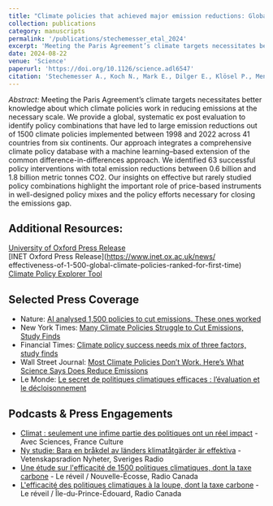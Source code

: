 ```yaml
---
title: "Climate policies that achieved major emission reductions: Global evidence from two decades"
collection: publications
category: manuscripts
permalink: '/publications/stechemesser_etal_2024'
excerpt: 'Meeting the Paris Agreement’s climate targets necessitates better knowledge about which climate policies work in reducing emissions at the necessary scale. We provide a global, systematic ex post evaluation to identify policy combinations that have led to large emission reductions out of 1500 climate policies implemented between 1998 and 2022 across 41 countries from six continents. Our approach integrates a comprehensive climate policy database with a machine learning–based extension of the common difference-in-differences approach. We identified 63 successful policy interventions with total emission reductions between 0.6 billion and 1.8 billion metric tonnes CO2. Our insights on effective but rarely studied policy combinations highlight the important role of price-based instruments in well-designed policy mixes and the policy efforts necessary for closing the emissions gap.'
date: 2024-08-22
venue: 'Science'
paperurl: 'https://doi.org/10.1126/science.adl6547'
citation: 'Stechemesser A., Koch N., Mark E., Dilger E., Klösel P., Menicacci L., Nachtigall D., Pretis F., Ritter N., Schwarz M., Vossen H., Wenzel A. (2024). &quot;Climate policies that achieved major emission reductions: Global evidence from two decades.&quot; <i>Science</i>. 385(884-892).'
---
```


*Abstract:* Meeting the Paris Agreement’s climate targets necessitates better knowledge about which climate policies work in reducing emissions at the necessary scale. We provide a global, systematic ex post evaluation to identify policy combinations that have led to large emission reductions out of 1500 climate policies implemented between 1998 and 2022 across 41 countries from six continents. Our approach integrates a comprehensive climate policy database with a machine learning–based extension of the common difference-in-differences approach. We identified 63 successful policy interventions with total emission reductions between 0.6 billion and 1.8 billion metric tonnes CO2. Our insights on effective but rarely studied policy combinations highlight the important role of price-based instruments in well-designed policy mixes and the policy efforts necessary for closing the emissions gap.

Additional Resources:
-----------------
[University of Oxford Press Release](https://www.ox.ac.uk/news/2024-08-23-effectiveness-1500-global-climate-policies-ranked-first-time)       
[INET Oxford Press Release](https://www.inet.ox.ac.uk/news/ effectiveness-of-1-500-global-climate-policies-ranked-for-first-time)      
[Climate Policy Explorer Tool](https://climate-policy-explorer.shinyapps.io/climate-policies-dashboard/explorer/)      


Selected Press Coverage
-----------------
* Nature: [AI analysed 1,500 policies to cut emissions. These ones worked](https://www.nature.com/articles/d41586-024-02717-7)
* New York Times: [Many Climate Policies Struggle to Cut Emissions, Study Finds](https://www.nytimes.com/2024/08/22/climate/climate-policies.html)
* Financial Times: [Climate policy success needs mix of three factors, study finds](https://www.ft.com/content/8095afce-13eb-4b94-8ea7-1fd1a90bd99b)
* Wall Street Journal: [Most Climate Policies Don’t Work. Here’s What Science Says Does Reduce Emissions](https://www.wsj.com/science/environment/climate-change-policies-emissions-ai-research-a02b3f59)
* Le Monde: [Le secret de politiques climatiques efficaces : l’évaluation et le décloisonnement](https://www.lemonde.fr/idees/article/2024/09/09/le-secret-de-politiques-climatiques-efficaces-l-evaluation-et-le-decloisonnement_6308314_3232.html)


Podcasts & Press Engagements
-----------------

* [Climat : seulement une infime partie des politiques ont un réel impact](https://www.radiofrance.fr/franceculture/podcasts/avec-sciences/climat-une-infime-partie-des-politiques-ont-un-reel-impact-4190342) - Avec Sciences, France Culture
* [Ny studie: Bara en bråkdel av länders klimatåtgärder är effektiva](https://sverigesradio.se/artikel/ny-studie-bara-en-brakdel-av-klimatatgarderna-ar-effektiva) - Vetenskapsradion Nyheter, Sveriges Radio
* [Une étude sur l'efficacité de 1500 politiques climatiques, dont la taxe carbone](https://ici.radio-canada.ca/ohdio/premiere/emissions/le-reveil-nouvelle-ecosse-et-t-n/segments/rattrapage/1851299/actualite-jou) - Le réveil / Nouvelle-Écosse, Radio Canada
* [L'efficacité des politiques climatiques à la loupe, dont la taxe carbone](https://ici.radio-canada.ca/ohdio/premiere/emissions/le-reveil-ile-du-prince-edouard/segments/rattrapage/1850225/efficacite-politiques-climatiques-a-loupe-dont-taxe-carbone) - Le réveil / Île-du-Prince-Édouard, Radio Canada




